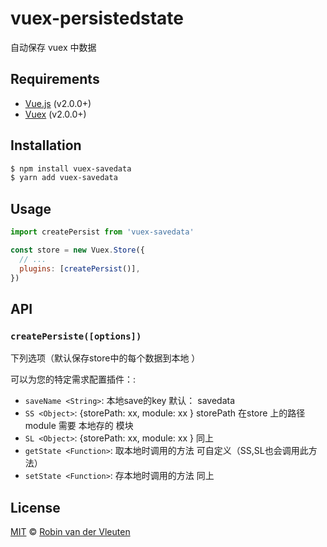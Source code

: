 
# vuex-persistedstate
 自动保存 vuex 中数据
## Requirements

* [Vue.js](https://vuejs.org) (v2.0.0+)
* [Vuex](http://vuex.vuejs.org) (v2.0.0+)

## Installation

```bash
$ npm install vuex-savedata
$ yarn add vuex-savedata
```

## Usage


```js
import createPersist from 'vuex-savedata'

const store = new Vuex.Store({
  // ...
  plugins: [createPersist()],
})
```
## API

### `createPersiste([options])`
下列选项（默认保存store中的每个数据到本地  ）

可以为您的特定需求配置插件：:

* `saveName <String>`: 本地save的key  默认： savedata
* `SS <Object>`: {storePath: xx, module: xx } storePath  在store 上的路径   module     需要 本地存的 模块
* `SL <Object>`: {storePath: xx, module: xx }  同上
* `getState <Function>`:  取本地时调用的方法  可自定义（SS,SL也会调用此方法）
* `setState <Function>`:  存本地时调用的方法  同上

## License

[MIT](https://github.com/robinvdvleuten/vuex-persistedstate/blob/master/LICENSE) © [Robin van der Vleuten](https://www.robinvdvleuten.nl)
